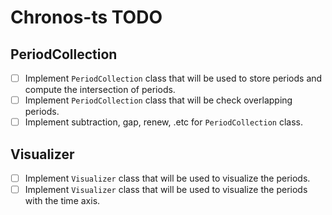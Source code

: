 # Chronos-ts TODO
## PeriodCollection
- [ ] Implement `PeriodCollection` class that will be used to store periods and compute the intersection of periods.
- [ ] Implement `PeriodCollection` class that will be check overlapping periods.
- [ ] Implement subtraction, gap, renew, .etc for `PeriodCollection` class.

## Visualizer
- [ ] Implement `Visualizer` class that will be used to visualize the periods.
- [ ] Implement `Visualizer` class that will be used to visualize the periods with the time axis.